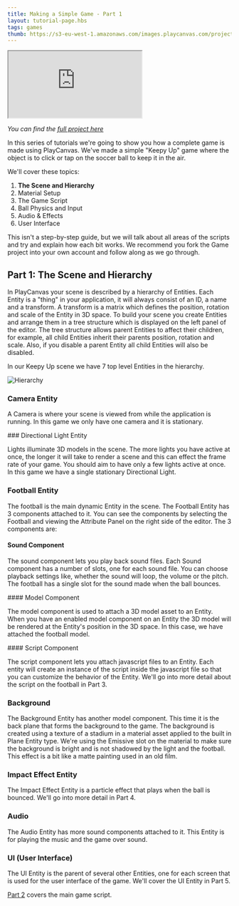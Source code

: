 ```yaml
---
title: Making a Simple Game - Part 1
layout: tutorial-page.hbs
tags: games
thumb: https://s3-eu-west-1.amazonaws.com/images.playcanvas.com/projects/12/406050/LIJTDO-image-75.jpg
---
```


<iframe src="https://playcanv.as/p/KH37bnOk/?overlay=false"></iframe>

*You can find the [full project here][3]*

In this series of tutorials we're going to show you how a complete game is made using PlayCanvas. We've made a simple "Keepy Up" game where the object is to click or tap on the soccer ball to keep it in the air.

We'll cover these topics:

1. **The Scene and Hierarchy**
1. Material Setup
1. The Game Script
1. Ball Physics and Input
1. Audio & Effects
1. User Interface

This isn't a step-by-step guide, but we will talk about all areas of the scripts and try and explain how each bit works. We recommend you fork the Game project into your own account and follow along as we go through.

## Part 1: The Scene and Hierarchy

In PlayCanvas your scene is described by a hierarchy of Entities. Each Entity is a "thing" in your application, it will always consist of an ID, a name and a transform. A transform is a matrix which defines the position, rotation and scale of the Entity in 3D space. To build your scene you create Entities and arrange them in a tree structure which is displayed on the left panel of the editor. The tree structure allows parent Entities to affect their children, for example, all child Entities inherit their parents position, rotation and scale. Also, if you disable a parent Entity all child Entities will also be disabled.

In our Keepy Up scene we have 7 top level Entities in the hierarchy.

![Hierarchy][1]

### Camera Entity

A Camera is where your scene is viewed from while the application is running. In this game we only have one camera and it is stationary.

### Directional Light Entity

Lights illuminate 3D models in the scene. The more lights you have active at once, the longer it will take to render a scene and this can effect the frame rate of your game. You should aim to have only a few lights active at once. In this game we have a single stationary Directional Light.

### Football Entity

The football is the main dynamic Entity in the scene. The Football Entity has 3 components attached to it. You can see the components by selecting the Football and viewing the Attribute Panel on the right side of the editor. The 3 components are:

#### Sound Component

The sound component lets you play back sound files. Each Sound component has a number of slots, one for each sound file. You can choose playback settings like, whether the sound will loop, the volume or the pitch. The football has a single slot for the sound made when the ball bounces.

#### Model Component

The model component is used to attach a 3D model asset to an Entity. When you have an enabled model component on an Entity the 3D model will be rendered at the Entity's position in the 3D space. In this case, we have attached the football model.

#### Script Component

The script component lets you attach javascript files to an Entity. Each entity will create an instance of the script inside the javascript file so that you can customize the behavior of the Entity. We'll go into more detail about the script on the football in Part 3.

### Background

The Background Entity has another model component. This time it is the back plane that forms the background to the game. The background is created using a texture of a stadium in a material asset applied to the built in Plane Entity type. We're using the Emissive slot on the material to make sure the background is bright and is not shadowed by the light and the football. This effect is a bit like a matte painting used in an old film.

### Impact Effect Entity

The Impact Effect Entity is a particle effect that plays when the ball is bounced. We'll go into more detail in Part 4.

### Audio

The Audio Entity has more sound components attached to it. This Entity is for playing the music and the game over sound.

### UI (User Interface)

The UI Entity is the parent of several other Entities, one for each screen that is used for the user interface of the game. We'll cover the UI Entity in Part 5.

[Part 2][2] covers the main game script.

[1]: /images/tutorials/beginner/keepyup-part-one/hierarchy.jpg
[2]: /tutorials/keepyup-part-two/
[3]: https://playcanvas.com/project/406050

